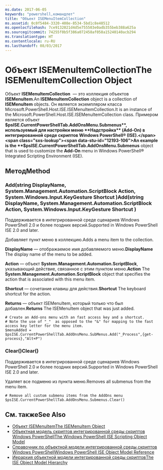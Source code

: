 ```yaml
---
ms.date: 2017-06-05
keywords: "powershell,командлет"
title: "Объект ISEMenuItemCollection"
ms.assetid: 0c0f5484-3320-408e-8534-5bd1c8e48512
ms.openlocfilehash: 7ce9132021d4d5e755503e0adb355beb388a625a
ms.sourcegitcommit: 74255f0b5f386a072458af058a15240140acb294
ms.translationtype: HT
ms.contentlocale: ru-RU
ms.lasthandoff: 08/03/2017
---
```

# <a name="the-isemenuitemcollection-object"></a><span data-ttu-id="12193-103">Объект ISEMenuItemCollection</span><span class="sxs-lookup"><span data-stu-id="12193-103">The ISEMenuItemCollection Object</span></span>
  <span data-ttu-id="12193-104">Объект **ISEMenuItemCollection**  — это коллекция объектов **ISEMenuItem**.</span><span class="sxs-lookup"><span data-stu-id="12193-104">An **ISEMenuItemCollection** object is a collection of **ISEMenuItem** objects.</span></span> <span data-ttu-id="12193-105">Он является экземпляром класса Microsoft.PowerShell.Host.ISE.ISEMenuItemCollection.</span><span class="sxs-lookup"><span data-stu-id="12193-105">It is an instance of the Microsoft.PowerShell.Host.ISE.ISEMenuItemCollection class.</span></span> <span data-ttu-id="12193-106">Примером является объект **$psISE.CurrentPowerShellTab.AddOnsMenu.Submenus**, используемый для настройки меню **Надстройка** (Add-On) в интегрированной среде скриптов Windows PowerShell® (ISE).</span><span class="sxs-lookup"><span data-stu-id="12193-106">An example is the **$psISE.CurrentPowerShellTab.AddOnsMenu.Submenus** object that is used to customize the **Add-On** menu in Windows PowerShell® Integrated Scripting Environment (ISE).</span></span>

## <a name="method"></a><span data-ttu-id="12193-107">Метод</span><span class="sxs-lookup"><span data-stu-id="12193-107">Method</span></span>

### <a name="addstring-displayname-systemmanagementautomationscriptblock-action-systemwindowsinputkeygesture-shortcut-"></a><span data-ttu-id="12193-108">Add\(string DisplayName, System.Management.Automation.ScriptBlock Action, System.Windows.Input.KeyGesture Shortcut \)</span><span class="sxs-lookup"><span data-stu-id="12193-108">Add\(string DisplayName, System.Management.Automation.ScriptBlock Action, System.Windows.Input.KeyGesture Shortcut \)</span></span>
  <span data-ttu-id="12193-109">Поддерживается в интегрированной среде сценариев Windows PowerShell 2.0 и более поздних версий.</span><span class="sxs-lookup"><span data-stu-id="12193-109">Supported in Windows PowerShell ISE 2.0 and later.</span></span> 

 <span data-ttu-id="12193-110">Добавляет пункт меню в коллекцию.</span><span class="sxs-lookup"><span data-stu-id="12193-110">Adds a menu item to the collection.</span></span>

 <span data-ttu-id="12193-111">**DisplayName** — отображаемое имя добавляемого меню.</span><span class="sxs-lookup"><span data-stu-id="12193-111">**DisplayName** The display name of the menu to be added.</span></span>

 <span data-ttu-id="12193-112">**Action** — объект **System.Management.Automation.ScriptBlock**, указывающий действие, связанное с этим пунктом меню.</span><span class="sxs-lookup"><span data-stu-id="12193-112">**Action** The **System.Management.Automation.ScriptBlock** object that specifies the action that is associated with this menu item.</span></span>

 <span data-ttu-id="12193-113">**Shortcut** — сочетание клавиш для действия.</span><span class="sxs-lookup"><span data-stu-id="12193-113">**Shortcut** The keyboard shortcut for the action.</span></span>

 <span data-ttu-id="12193-114">**Returns** — объект ISEMenuItem, который только что был добавлен.</span><span class="sxs-lookup"><span data-stu-id="12193-114">**Returns** The ISEMenuItem object that was just added.</span></span>

```
# Create an Add-ons menu with an fast access key and a shortcut.
# Note the use of "_"  as opposed to the "&" for mapping to the fast access key letter for the menu item.
$menuAdded = $psISE.CurrentPowerShellTab.AddOnsMenu.SubMenus.Add("_Process",{get-process},"Alt+P")
```

### <a name="clear"></a><span data-ttu-id="12193-115">Clear\(\)</span><span class="sxs-lookup"><span data-stu-id="12193-115">Clear\(\)</span></span>
  <span data-ttu-id="12193-116">Поддерживается в интегрированной среде сценариев Windows PowerShell 2.0 и более поздних версий.</span><span class="sxs-lookup"><span data-stu-id="12193-116">Supported in Windows PowerShell ISE 2.0 and later.</span></span> 

 <span data-ttu-id="12193-117">Удаляет все подменю из пункта меню.</span><span class="sxs-lookup"><span data-stu-id="12193-117">Removes all submenus from the menu item.</span></span>

```
# Remove all custom submenu items from the AddOns menu
$psISE.CurrentPowerShellTab.AddOnsMenu.Submenus.Clear()

```

## <a name="see-also"></a><span data-ttu-id="12193-118">См. также</span><span class="sxs-lookup"><span data-stu-id="12193-118">See Also</span></span>
- [<span data-ttu-id="12193-119">Объект ISEMenuItem</span><span class="sxs-lookup"><span data-stu-id="12193-119">The ISEMenuItem Object</span></span>](The-ISEMenuItem-Object.md) 
- [<span data-ttu-id="12193-120">Объектная модель скриптов интегрированной среды скриптов Windows PowerShell</span><span class="sxs-lookup"><span data-stu-id="12193-120">The Windows PowerShell ISE Scripting Object Model</span></span>](The-Windows-PowerShell-ISE-Scripting-Object-Model.md) 
- [<span data-ttu-id="12193-121">Справочник по объектной модели интегрированной среды скриптов Windows PowerShell</span><span class="sxs-lookup"><span data-stu-id="12193-121">Windows PowerShell ISE Object Model Reference</span></span>](Windows-PowerShell-ISE-Object-Model-Reference.md) 
- [<span data-ttu-id="12193-122">Иерархия объектной модели интегрированной среды скриптов</span><span class="sxs-lookup"><span data-stu-id="12193-122">The ISE Object Model Hierarchy</span></span>](The-ISE-Object-Model-Hierarchy.md)

  
